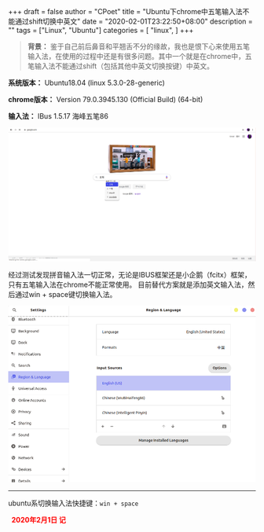 +++
draft = false
author = "CPoet"
title = "Ubuntu下chrome中五笔输入法不能通过shift切换中英文"
date = "2020-02-01T23:22:50+08:00"
description = ""
tags = ["Linux", "Ubuntu"]
categories = [
    "linux",
]
+++


> **背景：** 鉴于自己前后鼻音和平翘舌不分的缘故，我也是恨下心来使用五笔输入法，在使用的过程中还是有很多问题。其中一个就是在chrome中，五笔输入法不能通过shift（包括其他中英文切换按键）中英文。

**系统版本：** Ubuntu18.04 (linux 5.3.0-28-generic)

**chrome版本：** Version 79.0.3945.130 (Official Build) (64-bit)

**输入法：** IBus 1.5.17 海峰五笔86

![chrome五笔](aHR0cHM6Ly93d3cueWVyYWluLmNuL3dwLWNvbnRlbnQvdXBsb2Fkcy8yMDIwLzAxL1NjcmVlbnNob3QtZnJvbS0yMDIwLTAyLTAxLTE4LTUyLTU0LnBuZw.png)

经过测试发现拼音输入法一切正常，无论是IBUS框架还是小企鹅（fcitx）框架，只有五笔输入法在chrome不能正常使用。
目前替代方案就是添加英文输入法，然后通过win + space键切换输入法。

![linux输入法](aHR0cHM6Ly93d3cueWVyYWluLmNuL3dwLWNvbnRlbnQvdXBsb2Fkcy8yMDIwLzAxL1NjcmVlbnNob3QtZnJvbS0yMDIwLTAyLTAxLTE5LTAyLTQ1LnBuZw.png)

---

ubuntu系切换输入法快捷键：`win + space`

<b style="color:red;">&nbsp;&nbsp;2020年2月1日&nbsp;记</b>

